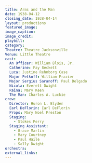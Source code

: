 ```yaml
---
title: Arms and the Man
date: 1938-04-12
closing_date: 1938-04-14
layout: productions
featured_image: 
image_caption:
image_credit:
playbill: 
category: 
Theatre: Theatre Jacksonville
Venue: Little Theatre
cast:
  An Officer: William Blois, Jr.
  Catherine: Fay Beckett
  Luca: Justine Rehnborg Case
  Major Petkoff: William Frazier
  Major Sergius Saranoff: Paul Delgado
  Nicola: Everett Dwight
  Raina: Mary Keen
  The Man: Charles A. Luckie
crew:
  Director: Huron L. Blyden
  Earl DeFlorin: Earl DeFlorin
  Props: Mary Noel Preston
  Staging:
    - Stokes Perry
  Staging Assistant:
    - Grace Martin
    - Mary Courtney
    - Paul Haile
    - Sally Dwight
orchestra:
external_links:
---
```


